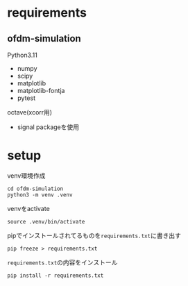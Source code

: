# requirements
## ofdm-simulation
Python3.11
  - numpy
  - scipy
  - matplotlib
  - matplotlib-fontja
  - pytest

octave(xcorr用)
  - signal packageを使用
# setup

venv環境作成
```
cd ofdm-simulation
python3 -m venv .venv
```

venvをactivate
```
source .venv/bin/activate
```

pipでインストールされてるものを`requirements.txt`に書き出す
```
pip freeze > requirements.txt
```

`requirements.txt`の内容をインストール
```
pip install -r requirements.txt
```